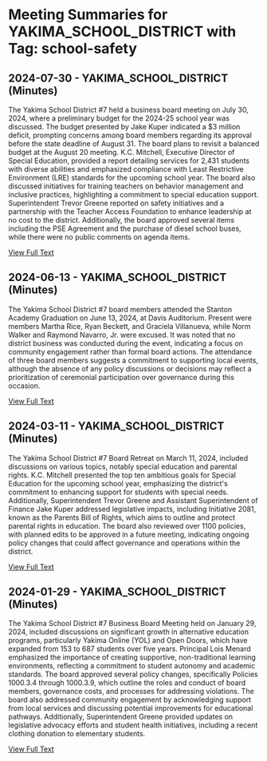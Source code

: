 # Meeting Summaries for YAKIMA_SCHOOL_DISTRICT with Tag: school-safety

## 2024-07-30 - YAKIMA_SCHOOL_DISTRICT (Minutes)

The Yakima School District #7 held a business board meeting on July 30, 2024, where a preliminary budget for the 2024-25 school year was discussed. The budget presented by Jake Kuper indicated a $3 million deficit, prompting concerns among board members regarding its approval before the state deadline of August 31. The board plans to revisit a balanced budget at the August 20 meeting. K.C. Mitchell, Executive Director of Special Education, provided a report detailing services for 2,431 students with diverse abilities and emphasized compliance with Least Restrictive Environment (LRE) standards for the upcoming school year. The board also discussed initiatives for training teachers on behavior management and inclusive practices, highlighting a commitment to special education support. Superintendent Trevor Greene reported on safety initiatives and a partnership with the Teacher Access Foundation to enhance leadership at no cost to the district. Additionally, the board approved several items including the PSE Agreement and the purchase of diesel school buses, while there were no public comments on agenda items.

[View Full Text](https://raw.githubusercontent.com/VoronoiPerspectives/WashingtonStateSchoolBoardExplorer/refs/heads/main/data/countries/usa/states/wa/counties/yakima/school_boards/yakima_school_district/2024/2024-07-30-minutes.txt)

## 2024-06-13 - YAKIMA_SCHOOL_DISTRICT (Minutes)

The Yakima School District #7 board members attended the Stanton Academy Graduation on June 13, 2024, at Davis Auditorium. Present were members Martha Rice, Ryan Beckett, and Graciela Villanueva, while Norm Walker and Raymond Navarro, Jr. were excused. It was noted that no district business was conducted during the event, indicating a focus on community engagement rather than formal board actions. The attendance of three board members suggests a commitment to supporting local events, although the absence of any policy discussions or decisions may reflect a prioritization of ceremonial participation over governance during this occasion.

[View Full Text](https://raw.githubusercontent.com/VoronoiPerspectives/WashingtonStateSchoolBoardExplorer/refs/heads/main/data/countries/usa/states/wa/counties/yakima/school_boards/yakima_school_district/2024/2024-06-13-minutes.txt)

## 2024-03-11 - YAKIMA_SCHOOL_DISTRICT (Minutes)

The Yakima School District #7 Board Retreat on March 11, 2024, included discussions on various topics, notably special education and parental rights. K.C. Mitchell presented the top ten ambitious goals for Special Education for the upcoming school year, emphasizing the district's commitment to enhancing support for students with special needs. Additionally, Superintendent Trevor Greene and Assistant Superintendent of Finance Jake Kuper addressed legislative impacts, including Initiative 2081, known as the Parents Bill of Rights, which aims to outline and protect parental rights in education. The board also reviewed over 1100 policies, with planned edits to be approved in a future meeting, indicating ongoing policy changes that could affect governance and operations within the district.

[View Full Text](https://raw.githubusercontent.com/VoronoiPerspectives/WashingtonStateSchoolBoardExplorer/refs/heads/main/data/countries/usa/states/wa/counties/yakima/school_boards/yakima_school_district/2024/2024-03-11-minutes.txt)

## 2024-01-29 - YAKIMA_SCHOOL_DISTRICT (Minutes)

The Yakima School District #7 Business Board Meeting held on January 29, 2024, included discussions on significant growth in alternative education programs, particularly Yakima Online (YOL) and Open Doors, which have expanded from 153 to 687 students over five years. Principal Lois Menard emphasized the importance of creating supportive, non-traditional learning environments, reflecting a commitment to student autonomy and academic standards. The board approved several policy changes, specifically Policies 1000.3.4 through 1000.3.9, which outline the roles and conduct of board members, governance costs, and processes for addressing violations. The board also addressed community engagement by acknowledging support from local services and discussing potential improvements for educational pathways. Additionally, Superintendent Greene provided updates on legislative advocacy efforts and student health initiatives, including a recent clothing donation to elementary students.

[View Full Text](https://raw.githubusercontent.com/VoronoiPerspectives/WashingtonStateSchoolBoardExplorer/refs/heads/main/data/countries/usa/states/wa/counties/yakima/school_boards/yakima_school_district/2024/2024-01-29-minutes.txt)

